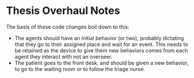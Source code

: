 # Thesis Overhaul Notes
The basis of these code changes boil down to this:
- The agents should have an initial behavior (or two), probably dictating that they go
to their assigned place and wait for an event. This needs to be retained as the device
to give them new behaviors comes from each agent they interact with not an overseer.
- The patient goes to the front desk, and should be given a new behavior, to go to the waiting room or to follow the triage nurse.
